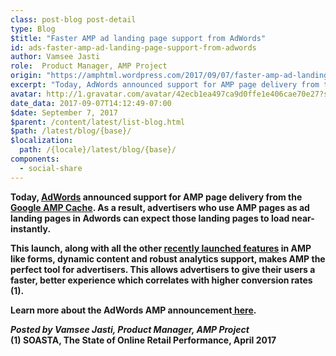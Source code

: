 ```yaml
---
class: post-blog post-detail
type: Blog
$title: "Faster AMP ad landing page support from AdWords"
id: ads-faster-amp-ad-landing-page-support-from-adwords
author: Vamsee Jasti
role:  Product Manager, AMP Project
origin: "https://amphtml.wordpress.com/2017/09/07/faster-amp-ad-landing-page-support-from-adwords/amp/"
excerpt: "Today, AdWords announced support for AMP page delivery from the Google AMP Cache. As a result, advertisers who use AMP pages as ad landing pages in Adwords can expect those landing pages to load near-instantly. This launch, along with all the other recently launched features in AMP like forms, dynamic content and robust analytics support, makes [&#8230;]"
avatar: http://1.gravatar.com/avatar/42ecb1ea497ca9d0ffe1e406cae70e27?s=96&d=identicon&r=G
date_data: 2017-09-07T14:12:49-07:00
$date: September 7, 2017
$parent: /content/latest/list-blog.html
$path: /latest/blog/{base}/
$localization:
  path: /{locale}/latest/blog/{base}/
components:
  - social-share
---
```


<div class="amp-wp-article-content">
<p><strong>Today, </strong><a href="https://adwords.google.com/home/#?modal_active=none"><strong>AdWords</strong></a><strong> announced support for AMP page delivery from the </strong><a href="https://developers.google.com/amp/cache/"><strong>Google AMP Cache</strong></a><strong>. As a result, advertisers who use AMP pages as ad landing pages in Adwords can expect those landing pages to load near-instantly.</strong></p>
<p><strong>This launch, along with all the other </strong><a href="https://www.ampproject.org/latest/blog/e-commerce-at-the-speed-of-amp/"><strong>recently launched features</strong></a><strong> in AMP like forms, dynamic content and robust analytics support, makes AMP the perfect tool for advertisers. This allows advertisers to give their users a faster, better experience which correlates with higher conversion rates (</strong><strong>1)</strong><strong>. </strong></p>
<p><strong>Learn more about the AdWords AMP announcement</strong><a href="https://adwords.googleblog.com/2017/09/speed-up-your-search-text-ads-with-amp.html"><strong> here</strong></a><strong>. </strong></p>
<p><i><strong>Posted by Vamsee Jasti, Product Manager, AMP Project</strong></i><br />
<strong>(1) </strong><strong>SOASTA, The State of Online Retail Performance, April 2017</strong></p><br />  
</div>

